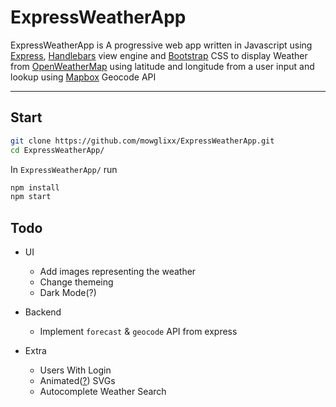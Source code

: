 # ExpressWeatherApp

ExpressWeatherApp is A progressive web app written in Javascript using [Express](https://expressjs.com/), [Handlebars](https://www.npmjs.com/package/hbs) view engine and [Bootstrap](https://getbootstrap.com/) CSS to display Weather from [OpenWeatherMap](openweathermap.org) using latitude and longitude from a user input and lookup using [Mapbox](https://mapbox.com) Geocode API

---

## Start

```sh
git clone https://github.com/mowglixx/ExpressWeatherApp.git
cd ExpressWeatherApp/
```

In `ExpressWeatherApp/` run

```sh
npm install
npm start
```

## Todo

- UI
    - Add images representing the weather
    - Change themeing
    - Dark Mode(?)

- Backend
    - Implement `forecast` & `geocode` API from express

- Extra    
    - Users With Login
    - Animated([?](Maybe)) SVGs
    - Autocomplete Weather Search

